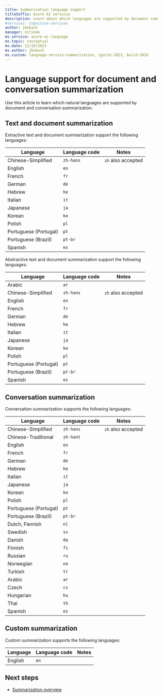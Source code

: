 ```yaml
---
title: Summarization language support
titleSuffix: Azure AI services
description: Learn about which languages are supported by document summarization.
#services: cognitive-services
author: jboback
manager: nitinme
ms.service: azure-ai-language
ms.topic: conceptual
ms.date: 12/19/2023
ms.author: jboback
ms.custom: language-service-summarization, ignite-2023, build-2024
---
```


# Language support for document and conversation summarization

Use this article to learn which natural languages are supported by document and conversation summarization.

## Text and document summarization

Extractive text and document summarization support the following languages:

| Language              | Language code |      Notes          |
|-----------------------|---------------|---------------------|
| Chinese-Simplified    | `zh-hans`     |  `zh` also accepted |
| English               | `en`          |                     |
| French                | `fr`          |                     |
| German                | `de`          |                     |
| Hebrew                | `he`          |                     |
| Italian               | `it`          |                     |
| Japanese              | `ja`          |                     |
| Korean                | `ko`          |                     |
| Polish                | `pl`          |                     |
| Portuguese (Portugal) | `pt`          |                     |
| Portuguese (Brazil)   | `pt-br`       |                     |
| Spanish               | `es`          |                     |

Abstractive text and document summarization support the following languages:

| Language              | Language code |      Notes          |
|-----------------------|---------------|---------------------|
| Arabic                | `ar`          |                     |
| Chinese-Simplified    | `zh-hans`     |  `zh` also accepted |
| English               | `en`          |                     |
| French                | `fr`          |                     |
| German                | `de`          |                     |
| Hebrew                | `he`          |                     |
| Italian               | `it`          |                     |
| Japanese              | `ja`          |                     |
| Korean                | `ko`          |                     |
| Polish                | `pl`          |                     |
| Portuguese (Portugal) | `pt`          |                     |
| Portuguese (Brazil)   | `pt-br`       |                     |
| Spanish               | `es`          |                     |

## Conversation summarization

Conversation summarization supports the following languages:

| Language              | Language code |      Notes          |
|-----------------------|---------------|---------------------|
| Chinese-Simplified    | `zh-hans`     |  `zh` also accepted |
| Chinese-Traditional   | `zh-hant`     |                     |
| English               | `en`          |                     |
| French                | `fr`          |                     |
| German                | `de`          |                     |
| Hebrew                | `he`          |                     |
| Italian               | `it`          |                     |
| Japanese              | `ja`          |                     |
| Korean                | `ko`          |                     |
| Polish                | `pl`          |                     |
| Portuguese (Portugal) | `pt`          |                     |
| Portuguese (Brazil)   | `pt-br`       |                     |
| Dutch, Flemish        | `nl`          |                     |
| Swedish               | `sv`          |                     |
| Danish                | `da`          |                     |
| Finnish               | `fi`          |                     |
| Russian               | `ru`          |                     |
| Norwegian             | `no`          |                     |
| Turkish               | `tr`          |                     |
| Arabic                | `ar`          |                     |
| Czech                 | `cs`          |                     |
| Hungarian             | `hu`          |                     |
| Thai                  | `th`          |                     |
| Spanish               | `es`          |                     |

## Custom summarization

Custom summarization supports the following languages:

| Language              | Language code |      Notes          |
|-----------------------|---------------|---------------------|
| English               | `en`          |                     |

## Next steps

* [Summarization overview](overview.md)
